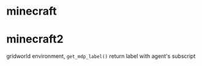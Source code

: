 # minecraft

# minecraft2
gridworld environment, `get_mdp_label()` return label with agent's subscript